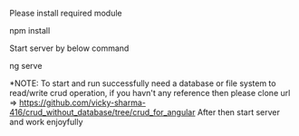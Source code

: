 Please install required module 

npm install

Start server by below command

ng serve

*NOTE: To start and run successfully need a database or file system to read/write crud operation, if you havn't any reference then please clone url => https://github.com/vicky-sharma-416/crud_without_database/tree/crud_for_angular 
After then start server and work enjoyfully
